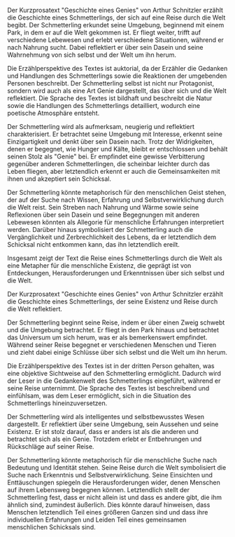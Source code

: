 Der Kurzprosatext "Geschichte eines Genies" von Arthur Schnitzler erzählt die Geschichte eines Schmetterlings, der sich auf eine Reise durch die Welt begibt. Der Schmetterling erkundet seine Umgebung, beginnend mit einem Park, in dem er auf die Welt gekommen ist. Er fliegt weiter, trifft auf verschiedene Lebewesen und erlebt verschiedene Situationen, während er nach Nahrung sucht. Dabei reflektiert er über sein Dasein und seine Wahrnehmung von sich selbst und der Welt um ihn herum.

Die Erzählperspektive des Textes ist auktorial, da der Erzähler die Gedanken und Handlungen des Schmetterlings sowie die Reaktionen der umgebenden Personen beschreibt. Der Schmetterling selbst ist nicht nur Protagonist, sondern wird auch als eine Art Genie dargestellt, das über sich und die Welt reflektiert. Die Sprache des Textes ist bildhaft und beschreibt die Natur sowie die Handlungen des Schmetterlings detailliert, wodurch eine poetische Atmosphäre entsteht.

Der Schmetterling wird als aufmerksam, neugierig und reflektiert charakterisiert. Er betrachtet seine Umgebung mit Interesse, erkennt seine Einzigartigkeit und denkt über sein Dasein nach. Trotz der Widrigkeiten, denen er begegnet, wie Hunger und Kälte, bleibt er entschlossen und behält seinen Stolz als "Genie" bei. Er empfindet eine gewisse Verbitterung gegenüber anderen Schmetterlingen, die scheinbar leichter durch das Leben fliegen, aber letztendlich erkennt er auch die Gemeinsamkeiten mit ihnen und akzeptiert sein Schicksal.

Der Schmetterling könnte metaphorisch für den menschlichen Geist stehen, der auf der Suche nach Wissen, Erfahrung und Selbstverwirklichung durch die Welt reist. Sein Streben nach Nahrung und Wärme sowie seine Reflexionen über sein Dasein und seine Begegnungen mit anderen Lebewesen könnten als Allegorie für menschliche Erfahrungen interpretiert werden. Darüber hinaus symbolisiert der Schmetterling auch die Vergänglichkeit und Zerbrechlichkeit des Lebens, da er letztendlich dem Schicksal nicht entkommen kann, das ihn letztendlich ereilt.

Insgesamt zeigt der Text die Reise eines Schmetterlings durch die Welt als eine Metapher für die menschliche Existenz, die geprägt ist von Entdeckungen, Herausforderungen und Erkenntnissen über sich selbst und die Welt.

Der Kurzprosatext "Geschichte eines Genies" von Arthur Schnitzler erzählt die Geschichte eines Schmetterlings, der seine Existenz und Reise durch die Welt reflektiert. 

Der Schmetterling beginnt seine Reise, indem er über einen Zweig schwebt und die Umgebung betrachtet. Er fliegt in den Park hinaus und betrachtet das Universum um sich herum, was er als bemerkenswert empfindet. Während seiner Reise begegnet er verschiedenen Menschen und Tieren und zieht dabei einige Schlüsse über sich selbst und die Welt um ihn herum.

Die Erzählperspektive des Textes ist in der dritten Person gehalten, was eine objektive Sichtweise auf den Schmetterling ermöglicht. Dadurch wird der Leser in die Gedankenwelt des Schmetterlings eingeführt, während er seine Reise unternimmt. Die Sprache des Textes ist beschreibend und einfühlsam, was dem Leser ermöglicht, sich in die Situation des Schmetterlings hineinzuversetzen.

Der Schmetterling wird als intelligentes und selbstbewusstes Wesen dargestellt. Er reflektiert über seine Umgebung, sein Aussehen und seine Existenz. Er ist stolz darauf, dass er anders ist als die anderen und betrachtet sich als ein Genie. Trotzdem erlebt er Entbehrungen und Rückschläge auf seiner Reise.

Der Schmetterling könnte metaphorisch für die menschliche Suche nach Bedeutung und Identität stehen. Seine Reise durch die Welt symbolisiert die Suche nach Erkenntnis und Selbstverwirklichung. Seine Einsichten und Enttäuschungen spiegeln die Herausforderungen wider, denen Menschen auf ihrem Lebensweg begegnen können. Letztendlich stellt der Schmetterling fest, dass er nicht allein ist und dass es andere gibt, die ihm ähnlich sind, zumindest äußerlich. Dies könnte darauf hinweisen, dass Menschen letztendlich Teil eines größeren Ganzen sind und dass ihre individuellen Erfahrungen und Leiden Teil eines gemeinsamen menschlichen Schicksals sind.
